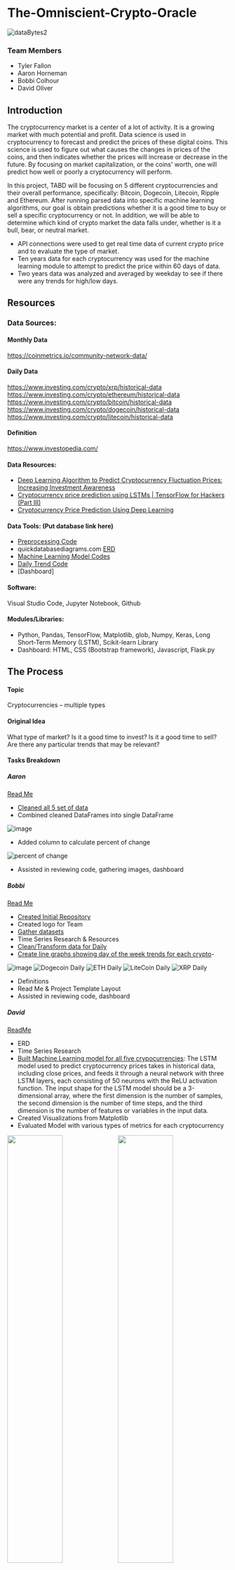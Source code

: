 # The-Omniscient-Crypto-Oracle

![dataBytes2](https://user-images.githubusercontent.com/114044192/223600108-0371d529-3bad-4187-a8e3-ffb8a3c347f8.jpg)

### Team Members
* Tyler Fallon
* Aaron Horneman
* Bobbi Colhour
* David Oliver

## Introduction

The cryptocurrency market is a center of a lot of activity. It is a growing market with much potential and profit. Data science is used in cryptocurrency to forecast and predict the prices of these digital coins. This science is used to figure out what causes the changes in prices of the coins, and then indicates whether the prices will increase or decrease in the future. By focusing on market capitalization, or the coins' worth, one will predict how well or poorly a cryptocurrency will perform. 

In this project, TABD will be focusing on 5 different cryptocurrencies and their overall performance, specifically: Bitcoin, Dogecoin, Litecoin, Ripple and Ethereum. After running parsed data into specific machine learning algorithms, our goal is obtain predictions whether it is a good time to buy or sell a specific cryptocurrency or not. In addition, we will be able to determine which kind of crypto market the data falls under, whether is it a bull, bear, or neutral market.

  - API connections were used to get real time data of current crypto price and to evaluate the type of market. 
  - Ten years data for each cryptocurrency was used for the machine learning module to attempt to predict the price within 60 days of data. 
  - Two years data was analyzed and averaged by weekday to see if there were any trends for high/low days. 

## Resources

### Data Sources: 
#### Monthly Data
https://coinmetrics.io/community-network-data/

#### Daily Data
https://www.investing.com/crypto/xrp/historical-data 
https://www.investing.com/crypto/ethereum/historical-data 
https://www.investing.com/crypto/bitcoin/historical-data 
https://www.investing.com/crypto/dogecoin/historical-data
https://www.investing.com/crypto/litecoin/historical-data

#### Definition
https://www.investopedia.com/

#### Data Resources: 
  - [Deep Learning Algorithm to Predict Cryptocurrency Fluctuation Prices: Increasing Investment Awareness](https://www.mdpi.com/2079-9292/11/15/2349)
  - [Cryptocurrency price prediction using LSTMs | TensorFlow for Hackers (Part III)](https://towardsdatascience.com/cryptocurrency-price-prediction-using-lstms-tensorflow-for-hackers-part-iii-264fcdbccd3f)
  - [Cryptocurrency Price Prediction Using Deep Learning](https://towardsdatascience.com/cryptocurrency-price-prediction-using-deep-learning-70cfca50dd3a)
  
#### Data Tools: (Put database link here)

* [Preprocessing Code](https://github.com/tylerfallon/The-Omniscient-Crypto-Oracle/blob/b0425cc016031bcfc09992cbb61c9597b5496a38/Aaron/data_cleanup.ipynb)
* quickdatabasediagrams.com [ERD](https://github.com/tylerfallon/The-Omniscient-Crypto-Oracle/blob/david/QuickDBD-export.png)
* [Machine Learning Model Codes](https://github.com/tylerfallon/The-Omniscient-Crypto-Oracle/tree/main/David) 
* [Daily Trend Code](https://github.com/tylerfallon/The-Omniscient-Crypto-Oracle/tree/main/Bobbi/Code)
* [Dashboard]

#### Software: 
Visual Studio Code, Jupyter Notebook, Github

#### Modules/Libraries: 
* Python, Pandas, TensorFlow, Matplotlib, glob, Numpy, Keras, Long Short-Term Memory (LSTM), Scikit-learn Library
* Dashboard: HTML, CSS (Bootstrap framework), Javascript, Flask.py

## The Process

#### Topic
Cryptocurrencies – multiple types
#### Original Idea
What type of market? 
Is it a good time to invest?
Is it a good time to sell?  
Are there any particular trends that may be relevant?

#### Tasks Breakdown

##### Aaron 
[Read Me](https://github.com/tylerfallon/The-Omniscient-Crypto-Oracle/blob/main/Aaron/README.md)
- [Cleaned all 5 set of data](https://github.com/tylerfallon/The-Omniscient-Crypto-Oracle/blob/main/Aaron/data_cleanup.ipynb)
- Combined cleaned DataFrames into single DataFrame

![image](https://user-images.githubusercontent.com/114044192/226200792-d73955be-1026-458f-8b8a-33c4556c623a.png)

- Added column to calculate percent of change

![percent of change](https://user-images.githubusercontent.com/113067853/225774380-3e45ed66-8d3b-44ee-91b2-e766443ce3fb.PNG)

- Assisted in reviewing code, gathering images, dashboard

##### Bobbi
[Read Me](https://github.com/tylerfallon/The-Omniscient-Crypto-Oracle/blob/main/Bobbi/information/BobbiREADME.md)
- [Created Initial Repository](https://github.com/bcolhour/TABD)
- Created logo for Team
- [Gather datasets](https://github.com/tylerfallon/The-Omniscient-Crypto-Oracle/tree/main/Bobbi/Resources)
- Time Series Research & Resources
- [Clean/Transform data for Daily](https://github.com/tylerfallon/The-Omniscient-Crypto-Oracle/tree/main/Bobbi/Code)
- [Create line graphs showing day of the week trends for each crypto](https://github.com/tylerfallon/The-Omniscient-Crypto-Oracle/tree/main/Bobbi/images)-

![image](https://user-images.githubusercontent.com/114044192/223884809-f680644c-b7c4-4a7e-a5de-05424cd52e1d.png)
![Dogecoin Daily](https://user-images.githubusercontent.com/114044192/223884894-1f037697-25fd-4c04-a9f5-c28ebe337072.png)
![ETH Daily](https://user-images.githubusercontent.com/114044192/223884903-3595e265-1081-4cc2-8db1-1ba381f4c079.png)
![LiteCoin Daily](https://user-images.githubusercontent.com/114044192/223884912-b3edd12b-a4fc-413b-b003-f04c0300ffb9.png)
![XRP Daily](https://user-images.githubusercontent.com/114044192/223884926-722eb05b-8d66-471b-88b4-7de6109fd01d.png)

- Definitions
- Read Me & Project Template Layout
- Assisted in reviewing code, dashboard

##### David
[ReadMe](https://github.com/tylerfallon/The-Omniscient-Crypto-Oracle/blob/main/David/README.md)
- ERD
- Time Series Research
- [Built Machine Learning model for all five crypocurrencies](https://github.com/tylerfallon/The-Omniscient-Crypto-Oracle/tree/main/David):  The LSTM model used to predict cryptocurrency prices takes in historical data, including close prices, and feeds it through a neural network with three LSTM layers, each consisting of 50 neurons with the ReLU activation function. The input shape for the LSTM model should be a 3-dimensional array, where the first dimension is the number of samples, the second dimension is the number of time steps, and the third dimension is the number of features or variables in the input data.
- Created Visualizations from Matplotlib
- Evaluated Model with various types of metrics for each cryptocurrency

<img src="https://github.com/tylerfallon/The-Omniscient-Crypto-Oracle/blob/main/Aaron/Images/Predicted%20vs.%20True%20Values%20Dogecoin.PNG" width=50% height=50%><img src="https://github.com/tylerfallon/The-Omniscient-Crypto-Oracle/blob/main/Aaron/Images/Prediction%20Error%20Histogram%20Ethem.PNG" width=50% height=50%><img src="https://github.com/tylerfallon/The-Omniscient-Crypto-Oracle/blob/main/Aaron/Images/Actual%20vs%20Predicted%20Bitcoin%20Prices.PNG" width=50% height=50%><img src="https://github.com/tylerfallon/The-Omniscient-Crypto-Oracle/blob/main/Aaron/Images/Actual%20vs%20Predicted%20Ripple%20Rolling%20Mean.PNG" width=50% height=50%><img src="https://github.com/tylerfallon/The-Omniscient-Crypto-Oracle/blob/main/Aaron/Images/Training%20and%20Validation%20Loss%20Litecoin.PNG" width=50% height=50%>


- Predicted Future Prices for all five cryptocurrencies: Overall, the LSTM model shows promising results in predicting future cryptocurrency prices. However, it is important to note that cryptocurrency prices are highly volatile and unpredictable, and the model's accuracy may vary depending on various factors such as market conditions, news events, and regulatory changes.
 
<img src="https://github.com/tylerfallon/The-Omniscient-Crypto-Oracle/blob/main/David/BTCPrediction.png" width=50% height=50%><img src="https://github.com/tylerfallon/The-Omniscient-Crypto-Oracle/blob/main/David/DogePrediction.png " width=50% height=50%><img src="https://github.com/tylerfallon/The-Omniscient-Crypto-Oracle/blob/main/David/ETHPrediction.png " width=50% height=50%><img src="https://github.com/tylerfallon/The-Omniscient-Crypto-Oracle/blob/main/David/LTCPrediction.png " width=50% height=50%><img src="https://github.com/tylerfallon/The-Omniscient-Crypto-Oracle/blob/main/David/XRPPrediction.png " width=50% height=50%>
- Initialized ReadMe & Project Template Layout

##### Tyler
[READ ME - Need to complete and insert link]("Insert Link"
- [Create New Repository](https://github.com/tylerfallon/The-Omniscient-Crypto-Oracle)
- Identify cryptos with 3 years history
- Define market type criteria
- Mock up dashboard

## Criteria for whether the user should invest:
### Is it a bull, bear, or neutral market?
  
#### Bull Market Criteria: 
1) Has Bitcoin price increased by over 70% in the past 3 months, and 150% in the past 6 months?
2) Has the asset in question increased by over 70% in the past 3 months, and over 200% in the past 6 months?

#### Bear Market Criteria:
1) Has Bitcoin price decreased by over 40% in the past 3 months, and 60% in the past 6 months? 
2) Has the asset in question decreased by over 40% in the past 3 months and over 60% in the past 6 months?
**For the above, if both 1 and 2, then highly likely bull market / bear market. If only 1, then somewhat likely bull market / bear market. If only 2, then it may indicate project growth or failure but not a true bull market / bear market. 

#### Neutral Market Criteria:
1) Has Bitcoin price stayed within a 70% range over the past 3 months, and neither increased or decreased more than 150% in the past 6 months? 
2) Has the asset in question stayed within a 70% range over the past 3 month, and neither increased or decreased more than 150% in the past 6 months?

#### Too Difficult To Predict Market Type Criteria:
If none of the above are true for bull, bear, or neutral market criteria, then it is too difficult to predict the market type.

## Results
### Difficulties



## Future Enhancements
- Use a separate validation set: used to tune our model's hyperparameters and prevent overfitting
- Use `Dropout`: randomly drops out some neurons during training to prevent overfitting
- Use `Early Stopping`: stops training process when validation error stops improving to prevent overfitting
- Add more features, such as technical indicators
- Use other RNN models, CNN models, or even ensemble methods like Random Forest
- Optimize hyperparameters such as learning rate, batch size, or number of epochs
- Use different loss function, such as Mean Absolute Percentage Error (MAPE) to evaluate model
- Experiment with different activation functions, such as Sigmoid or Tanh
